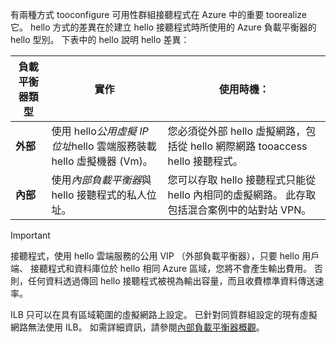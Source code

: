 有兩種方式 tooconfigure 可用性群組接聽程式在 Azure 中的重要 toorealize 它。 hello 方式的差異在於建立 hello 接聽程式時所使用的 Azure 負載平衡器的 hello 型別。 下表中的 hello 說明 hello 差異：

| 負載平衡器類型 | 實作 | 使用時機： |
| --- | --- | --- |
| **外部** |使用 hello*公用虛擬 IP 位址*hello 雲端服務裝載 hello 虛擬機器 (Vm)。 |您必須從外部 hello 虛擬網路，包括從 hello 網際網路 tooaccess hello 接聽程式。 |
| **內部** |使用*內部負載平衡器*與 hello 接聽程式的私人位址。 |您可以存取 hello 接聽程式只能從 hello 內相同的虛擬網路。 此存取包括混合案例中的站對站 VPN。 |

> [!IMPORTANT]
> 接聽程式，使用 hello 雲端服務的公用 VIP （外部負載平衡器），只要 hello 用戶端、 接聽程式和資料庫位於 hello 相同 Azure 區域，您將不會產生輸出費用。 否則，任何資料透過傳回 hello 接聽程式被視為輸出容量，而且收費標準資料傳送速率。 
> 
> 

ILB 只可以在具有區域範圍的虛擬網路上設定。 已針對同質群組設定的現有虛擬網路無法使用 ILB。 如需詳細資訊，請參閱[內部負載平衡器概觀](../articles/load-balancer/load-balancer-internal-overview.md)。

